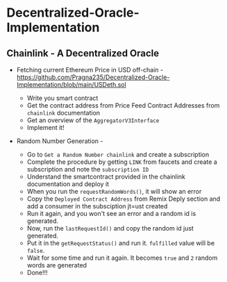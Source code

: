 # Decentralized-Oracle-Implementation

## Chainlink - A Decentralized Oracle

* Fetching current Ethereum Price in USD off-chain - https://github.com/Pragna235/Decentralized-Oracle-Implementation/blob/main/USDeth.sol
   - Write you smart contract
   - Get the contract address from Price Feed Contract Addresses from  `chainlink` documentation
   - Get an overview of the `AggregatorV3Interface`
   - Implement it!
 
* Random Number Generation -
   - Go to `Get a Random Number chainlink` and create a subscription
   - Complete the procedure by getting `LINK` from faucets and create a subscription and note the `subscription ID`
   - Understand the smartcontract provided in the chainlink documentation and deploy it
   - When you run the `requestRandomWords()`, it will show an error
   - Copy the `Deployed Contract Address` from Remix Deply section and add a consumer in the subsciption jt=ust created
   - Run it again, and you won't see an error and a random id is generated.
   - Now, run the `lastRequestId()` and copy the random id just generated.
   - Put it in the `getRequestStatus()` and run it. `fulfilled` value will be `false`.
   - Wait for some time and run it again. It becomes `true` and `2` random words are generated
   - Done!!!
